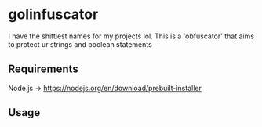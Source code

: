 # golinfuscator
I have the shittiest names for my projects lol. 
This is a 'obfuscator' that aims to protect ur strings and boolean statements

## Requirements
Node.js -> https://nodejs.org/en/download/prebuilt-installer

## Usage
